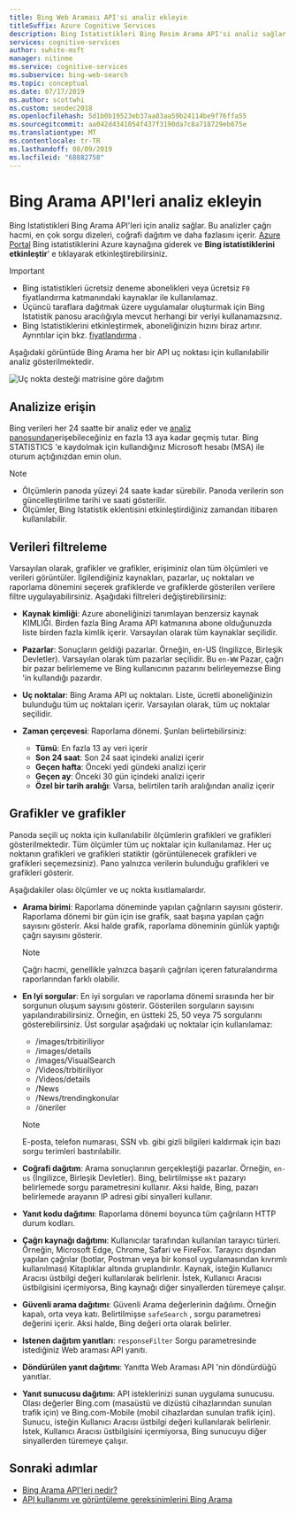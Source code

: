 ```yaml
---
title: Bing Web Araması API'si analiz ekleyin
titleSuffix: Azure Cognitive Services
description: Bing Istatistikleri Bing Resim Arama API'si analiz sağlar. Analiz, çağrı hacmi, en çok sorgu dizeleri, coğrafi dağıtım ve daha fazlasını içerir.
services: cognitive-services
author: swhite-msft
manager: nitinme
ms.service: cognitive-services
ms.subservice: bing-web-search
ms.topic: conceptual
ms.date: 07/17/2019
ms.author: scottwhi
ms.custom: seodec2018
ms.openlocfilehash: 5d1b0b19523eb37aa83aa59b24114be9f76ffa55
ms.sourcegitcommit: aa042d4341054f437f3190da7c8a718729eb675e
ms.translationtype: MT
ms.contentlocale: tr-TR
ms.lasthandoff: 08/09/2019
ms.locfileid: "68882758"
---
```

# <a name="add-analytics-to-the-bing-search-apis"></a>Bing Arama API'leri analiz ekleyin

Bing Istatistikleri Bing Arama API'leri için analiz sağlar. Bu analizler çağrı hacmi, en çok sorgu dizeleri, coğrafi dağıtım ve daha fazlasını içerir. [Azure Portal](https://ms.portal.azure.com) Bing istatistiklerini Azure kaynağına giderek ve **Bing istatistiklerini etkinleştir**' e tıklayarak etkinleştirebilirsiniz.

> [!IMPORTANT]
> * Bing istatistikleri ücretsiz deneme abonelikleri veya ücretsiz `F0` fiyatlandırma katmanındaki kaynaklar ile kullanılamaz.
> * Üçüncü taraflara dağıtmak üzere uygulamalar oluşturmak için Bing Istatistik panosu aracılığıyla mevcut herhangi bir veriyi kullanamazsınız.
> * Bing Istatistiklerini etkinleştirmek, aboneliğinizin hızını biraz artırır. Ayrıntılar için bkz. [fiyatlandırma](https://aka.ms/bingstatisticspricing) .


Aşağıdaki görüntüde Bing Arama her bir API uç noktası için kullanılabilir analiz gösterilmektedir.

![Uç nokta desteği matrisine göre dağıtım](./media/bing-statistics/bing-statistics-matrix.png)

## <a name="access-your-analytics"></a>Analizize erişin

Bing verileri her 24 saatte bir analiz eder ve [analiz panosundan](https://bingapistatistics.com)erişebileceğiniz en fazla 13 aya kadar geçmiş tutar. Bing STATISTICS 'e kaydolmak için kullandığınız Microsoft hesabı (MSA) ile oturum açtığınızdan emin olun.

> [!NOTE]  
> * Ölçümlerin panoda yüzeyi 24 saate kadar sürebilir. Panoda verilerin son güncelleştirilme tarihi ve saati gösterilir.  
> * Ölçümler, Bing Istatistik eklentisini etkinleştirdiğiniz zamandan itibaren kullanılabilir.

## <a name="filter-the-data"></a>Verileri filtreleme

Varsayılan olarak, grafikler ve grafikler, erişiminiz olan tüm ölçümleri ve verileri görüntüler. İlgilendiğiniz kaynakları, pazarlar, uç noktaları ve raporlama dönemini seçerek grafiklerde ve grafiklerde gösterilen verilere filtre uygulayabilirsiniz. Aşağıdaki filtreleri değiştirebilirsiniz:

- **Kaynak kimliği**: Azure aboneliğinizi tanımlayan benzersiz kaynak KIMLIĞI. Birden fazla Bing Arama API katmanına abone olduğunuzda liste birden fazla kimlik içerir. Varsayılan olarak tüm kaynaklar seçilidir.  
  
- **Pazarlar**: Sonuçların geldiği pazarlar. Örneğin, en-US (Ingilizce, Birleşik Devletler). Varsayılan olarak tüm pazarlar seçilidir. Bu `en-WW` Pazar, çağrı bir pazar belirlememe ve Bing kullanıcının pazarını belirleyemezse Bing 'in kullandığı pazardır.  
  
- **Uç noktalar**: Bing Arama API uç noktaları. Liste, ücretli aboneliğinizin bulunduğu tüm uç noktaları içerir. Varsayılan olarak, tüm uç noktalar seçilidir.  

- **Zaman çerçevesi**: Raporlama dönemi. Şunları belirtebilirsiniz:
  - **Tümü**: En fazla 13 ay veri içerir  
  - **Son 24 saat**: Son 24 saat içindeki analizi içerir  
  - **Geçen hafta**: Önceki yedi gündeki analizi içerir  
  - **Geçen ay**: Önceki 30 gün içindeki analizi içerir  
  - **Özel bir tarih aralığı**: Varsa, belirtilen tarih aralığından analiz içerir  

## <a name="charts-and-graphs"></a>Grafikler ve grafikler

Panoda seçili uç nokta için kullanılabilir ölçümlerin grafikleri ve grafikleri gösterilmektedir. Tüm ölçümler tüm uç noktalar için kullanılamaz. Her uç noktanın grafikleri ve grafikleri statiktir (görüntülenecek grafikleri ve grafikleri seçemezsiniz). Pano yalnızca verilerin bulunduğu grafikleri ve grafikleri gösterir.

<!--
For example, if you don't include the User-Agent header in your calls, the dashboard will not include device-related graphs.
-->

Aşağıdakiler olası ölçümler ve uç nokta kısıtlamalardır.

- **Arama birimi**: Raporlama döneminde yapılan çağrıların sayısını gösterir. Raporlama dönemi bir gün için ise grafik, saat başına yapılan çağrı sayısını gösterir. Aksi halde grafik, raporlama döneminin günlük yaptığı çağrı sayısını gösterir.  
  
  > [!NOTE]
  > Çağrı hacmi, genellikle yalnızca başarılı çağrıları içeren faturalandırma raporlarından farklı olabilir.

- **En Iyi sorgular**: En iyi sorguları ve raporlama dönemi sırasında her bir sorgunun oluşum sayısını gösterir. Gösterilen sorguların sayısını yapılandırabilirsiniz. Örneğin, en üstteki 25, 50 veya 75 sorgularını gösterebilirsiniz. Üst sorgular aşağıdaki uç noktalar için kullanılamaz:  

  - /images/trbitiriliyor
  - /images/details
  - /images/VisualSearch
  - /Videos/trbitiriliyor
  - /Videos/details
  - /News
  - /News/trendingkonular
  - /öneriler  
  
  > [!NOTE]  
  > E-posta, telefon numarası, SSN vb. gibi gizli bilgileri kaldırmak için bazı sorgu terimleri bastırılabilir.

- **Coğrafi dağıtım**: Arama sonuçlarının gerçekleştiği pazarlar. Örneğin, `en-us` (İngilizce, Birleşik Devletler). Bing, belirtilmişse `mkt` pazaryı belirlemede sorgu parametresini kullanır. Aksi halde, Bing, pazarı belirlemede arayanın IP adresi gibi sinyalleri kullanır.

- **Yanıt kodu dağıtımı**: Raporlama dönemi boyunca tüm çağrıların HTTP durum kodları.

- **Çağrı kaynağı dağıtımı**: Kullanıcılar tarafından kullanılan tarayıcı türleri. Örneğin, Microsoft Edge, Chrome, Safari ve FireFox. Tarayıcı dışından yapılan çağrılar (botlar, Postman veya bir konsol uygulamasından kıvrımlı kullanılması) Kitaplıklar altında gruplandırılır. Kaynak, isteğin Kullanıcı Aracısı üstbilgi değeri kullanılarak belirlenir. İstek, Kullanıcı Aracısı üstbilgisini içermiyorsa, Bing kaynağı diğer sinyallerden türemeye çalışır.  

- **Güvenli arama dağıtımı**: Güvenli Arama değerlerinin dağılımı. Örneğin kapalı, orta veya katı. Belirtilmişse `safeSearch` , sorgu parametresi değerini içerir. Aksi halde, Bing değeri orta olarak belirler.  

- **Istenen dağıtım yanıtları**: `responseFilter` Sorgu parametresinde istediğiniz Web araması API yanıtı.  

- **Döndürülen yanıt dağıtımı**: Yanıtta Web Araması API 'nin döndürdüğü yanıtlar.

- **Yanıt sunucusu dağıtımı**: API isteklerinizi sunan uygulama sunucusu. Olası değerler Bing.com (masaüstü ve dizüstü cihazlarından sunulan trafik için) ve Bing.com-Mobile (mobil cihazlardan sunulan trafik için). Sunucu, isteğin Kullanıcı Aracısı üstbilgi değeri kullanılarak belirlenir. İstek, Kullanıcı Aracısı üstbilgisini içermiyorsa, Bing sunucuyu diğer sinyallerden türemeye çalışır.

## <a name="next-steps"></a>Sonraki adımlar

* [Bing Arama API'leri nedir?](bing-api-comparison.md)
* [API kullanımı ve görüntüleme gereksinimlerini Bing Arama](use-display-requirements.md)
